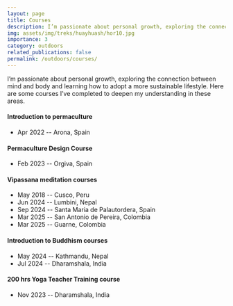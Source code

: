 ```yaml
---
layout: page
title: Courses
description: I’m passionate about personal growth, exploring the connection between mind and body and learning how to adopt a more sustainable lifestyle. Here are some courses I’ve completed to deepen my understanding in these areas.
img: assets/img/treks/huayhuash/hor10.jpg
importance: 3
category: outdoors
related_publications: false
permalink: /outdoors/courses/
---
```



I’m passionate about personal growth, exploring the connection between mind and body and learning how to adopt a more sustainable lifestyle. Here are some courses I’ve completed to deepen my understanding in these areas.


#### Introduction to permaculture
- Apr 2022 -- Arona, Spain

#### Permaculture Design Course
- Feb 2023 -- Orgiva, Spain

#### Vipassana meditation courses
- May 2018 -- Cusco, Peru
- Jun 2024 -- Lumbini, Nepal
- Sep 2024 -- Santa Maria de Palautordera, Spain
- Mar 2025 -- San Antonio de Pereira, Colombia
- Mar 2025 -- Guarne, Colombia

#### Introduction to Buddhism courses
- May 2024 -- Kathmandu, Nepal
- Jul 2024 -- Dharamshala, India

#### 200 hrs Yoga Teacher Training course
- Nov 2023 -- Dharamshala, India


